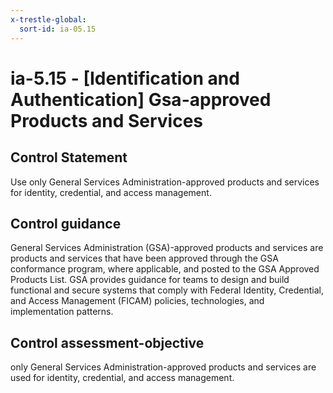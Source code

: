```yaml
---
x-trestle-global:
  sort-id: ia-05.15
---
```


# ia-5.15 - \[Identification and Authentication\] Gsa-approved Products and Services

## Control Statement

Use only General Services Administration-approved products and services for identity, credential, and access management.

## Control guidance

General Services Administration (GSA)-approved products and services are products and services that have been approved through the GSA conformance program, where applicable, and posted to the GSA Approved Products List. GSA provides guidance for teams to design and build functional and secure systems that comply with Federal Identity, Credential, and Access Management (FICAM) policies, technologies, and implementation patterns.

## Control assessment-objective

only General Services Administration-approved products and services are used for identity, credential, and access management.
